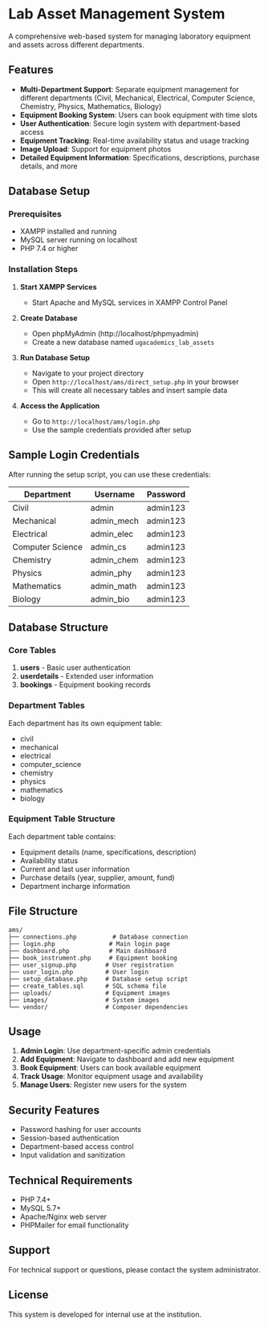 # Lab Asset Management System

A comprehensive web-based system for managing laboratory equipment and assets across different departments.

## Features

- **Multi-Department Support**: Separate equipment management for different departments (Civil, Mechanical, Electrical, Computer Science, Chemistry, Physics, Mathematics, Biology)
- **Equipment Booking System**: Users can book equipment with time slots
- **User Authentication**: Secure login system with department-based access
- **Equipment Tracking**: Real-time availability status and usage tracking
- **Image Upload**: Support for equipment photos
- **Detailed Equipment Information**: Specifications, descriptions, purchase details, and more

## Database Setup

### Prerequisites
- XAMPP installed and running
- MySQL server running on localhost
- PHP 7.4 or higher

### Installation Steps

1. **Start XAMPP Services**
   - Start Apache and MySQL services in XAMPP Control Panel

2. **Create Database**
   - Open phpMyAdmin (http://localhost/phpmyadmin)
   - Create a new database named `ugacademics_lab_assets`

3. **Run Database Setup**
   - Navigate to your project directory
   - Open `http://localhost/ams/direct_setup.php` in your browser
   - This will create all necessary tables and insert sample data

4. **Access the Application**
   - Go to `http://localhost/ams/login.php`
   - Use the sample credentials provided after setup

## Sample Login Credentials

After running the setup script, you can use these credentials:

| Department | Username | Password |
|------------|----------|----------|
| Civil | admin | admin123 |
| Mechanical | admin_mech | admin123 |
| Electrical | admin_elec | admin123 |
| Computer Science | admin_cs | admin123 |
| Chemistry | admin_chem | admin123 |
| Physics | admin_phy | admin123 |
| Mathematics | admin_math | admin123 |
| Biology | admin_bio | admin123 |

## Database Structure

### Core Tables

1. **users** - Basic user authentication
2. **userdetails** - Extended user information
3. **bookings** - Equipment booking records

### Department Tables

Each department has its own equipment table:
- civil
- mechanical
- electrical
- computer_science
- chemistry
- physics
- mathematics
- biology

### Equipment Table Structure

Each department table contains:
- Equipment details (name, specifications, description)
- Availability status
- Current and last user information
- Purchase details (year, supplier, amount, fund)
- Department incharge information

## File Structure

```
ams/
├── connections.php          # Database connection
├── login.php               # Main login page
├── dashboard.php           # Main dashboard
├── book_instrument.php     # Equipment booking
├── user_signup.php        # User registration
├── user_login.php         # User login
├── setup_database.php     # Database setup script
├── create_tables.sql      # SQL schema file
├── uploads/               # Equipment images
├── images/                # System images
└── vendor/                # Composer dependencies
```

## Usage

1. **Admin Login**: Use department-specific admin credentials
2. **Add Equipment**: Navigate to dashboard and add new equipment
3. **Book Equipment**: Users can book available equipment
4. **Track Usage**: Monitor equipment usage and availability
5. **Manage Users**: Register new users for the system

## Security Features

- Password hashing for user accounts
- Session-based authentication
- Department-based access control
- Input validation and sanitization

## Technical Requirements

- PHP 7.4+
- MySQL 5.7+
- Apache/Nginx web server
- PHPMailer for email functionality

## Support

For technical support or questions, please contact the system administrator.

## License

This system is developed for internal use at the institution. 